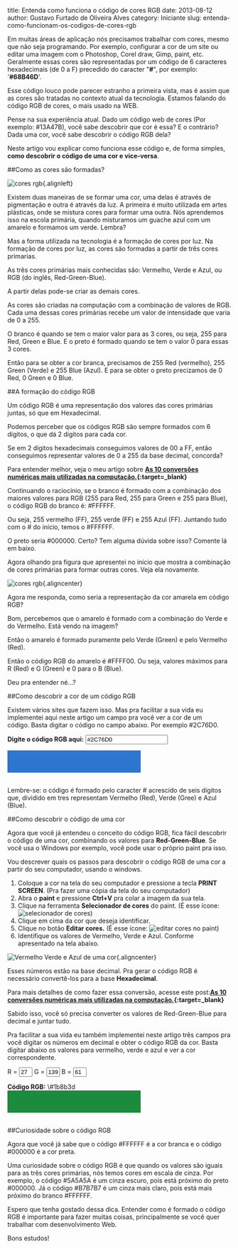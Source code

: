 title: Entenda como funciona o código de cores RGB
date: 2013-08-12
author: Gustavo Furtado de Oliveira Alves
category: Iniciante
slug: entenda-como-funcionam-os-codigos-de-cores-rgb

Em muitas áreas de aplicação nós precisamos trabalhar com cores, mesmo
que não seja programando. Por exemplo, configurar a cor de um site ou
editar uma imagem com o Photoshop, Corel draw, Gimp, paint, etc. Geralmente
essas cores são representadas por um código de 6 caracteres hexadecimais
(de 0 a F) precedido do caracter "**\#**", por exemplo: '**\#68B46D**'.

Esse código louco pode parecer estranho a primeira vista,
mas é assim que as cores são tratadas no contexto atual da tecnologia.
Estamos falando do código RGB de cores, o mais usado na WEB.

Pense na sua experiência atual.
Dado um código web de cores (Por exemplo: #13A47B), você sabe descobrir que cor é essa?
E o contrário? Dada uma cor, você sabe descobrir o código RGB dela?

Neste artigo vou explicar como funciona esse código e, de forma simples, **como descobrir o código de uma cor e vice-versa**.

##Como as cores são formadas?

![cores
rgb](/images/entenda-como-funcionam-os-codigos-de-cores-rgb/cores-rgb.jpg){.alignleft}

Existem duas maneiras de se formar uma cor, uma delas é através de pigmentação e
outra é através da luz. A primeira é muito utilizada em artes plásticas,
onde se mistura cores para formar uma outra.
Nós aprendemos isso na escola primária, quando misturamos um guache azul
com um amarelo e formamos um verde. Lembra?

Mas a forma utilizada na tecnologia é a formação de cores por luz.
Na formação de cores por luz, as cores são formadas a partir de três cores primarias.

As três cores primárias mais conhecidas são: Vermelho,
Verde e Azul, ou RGB (do inglês, Red-Green-Blue).

A partir delas pode-se criar as demais cores.

As cores são criadas na computação com a combinação de valores de RGB.
Cada uma dessas cores primárias recebe um valor de intensidade que varia
de 0 a 255.

O branco é quando se tem o maior valor para as 3 cores, ou seja,
255 para Red, Green e Blue.
E o preto é formado quando se tem o valor 0 para essas 3 cores.

Então para se obter a cor branca, precisamos de 255 Red (vermelho),
255 Green (Verde) e 255 Blue (Azul).
E para se obter o preto precizamos de 0 Red, 0 Green e 0 Blue.

##A formação do código RGB

Um código RGB é uma representação dos valores das cores primárias
juntas, só que em Hexadecimal.

Podemos perceber que os códigos RGB são sempre formados com 6 dígitos,
o que dá 2 dígitos para cada cor.

Se em 2 dígitos hexadecimais conseguimos valores de 00 a FF, então conseguimos
representar valores de 0 a 255 da base decimal, concorda?

Para entender melhor, veja o meu artigo sobre **[As 10 conversões numéricas mais utilizadas na
computação.](http://www.dicasdeprogramacao.com.br/as-10-conversoes-numericas-mais-utilizadas-na-computacao/ "As 10 conversões numéricas mais utilizadas na computação"){:target=\_blank}**

Continuando o raciocínio, se o branco é formado com a combinação dos maiores valores para RGB (255 para Red, 255 para Green e 255 para Blue), o
código RGB do branco é: \#FFFFFF.

Ou seja, 255 vermelho (FF), 255 verde (FF) e 255 Azul (FF).
Juntando tudo com o \# do início, temos o #FFFFFF.

O preto seria \#000000. Certo? Tem alguma dúvida sobre isso? Comente lá em baixo.

Agora olhando pra figura que apresentei no início que mostra a combinação de cores
primárias para formar outras cores. Veja ela novamente.

![cores
rgb](/images/entenda-como-funcionam-os-codigos-de-cores-rgb/cores-rgb.jpg){.aligncenter}

Agora me responda, como seria a representação da cor amarela em código RGB?

Bom, percebemos que o amarelo é formado com a combinação do Verde e do
Vermelho. Está vendo na imagem?

Então o amarelo é formado puramente pelo Verde (Green) e pelo Vermelho (Red).

Então o código RGB do amarelo é \#FFFF00. Ou seja, valores
máximos para R (Red) e G (Green) e 0 para o B (Blue).

Deu pra entender né...?

##Como descobrir a cor de um código RGB

Existem vários sites que fazem isso. Mas pra facilitar a sua vida eu
implementei aqui neste artigo um campo pra você ver a cor de um
código. Basta digitar o código no campo abaixo. Por exemplo \#2C76D0.

**Digite o código RGB aqui:**
<input id="txtCor" type="text" value="#2C76D0" oninput="changeColor()"></input>
<div id="representacaoDaCor" style="background-color: #2c76d0; height:50px; width:300px;">
</div>
<br/>

Lembre-se: o código é formado pelo caracter \# acrescido de seis dígitos
que, dividido em tres representam Vermelho (Red), Verde (Gree) e Azul (Blue).

##Como descobrir o código de uma cor

Agora que você já entendeu o conceito do código RGB, fica fácil
descobrir o código de uma cor, combinando os valores para **Red-Green-Blue**.
Se você usa o Windows por exemplo, você pode usar o próprio paint pra isso.

Vou descrever quais os passos para descobrir o código RGB de
uma cor a partir do seu computador, usando o windows.

1.  Coloque a cor na tela do seu computador e pressione a
    tecla **PRINT SCREEN**. (Pra fazer uma cópia da tela do seu computador)
2.  Abra o **paint** e pressione **Ctrl+V** pra colar a imagem da
    sua tela.
3.  Clique na ferramenta **Selecionador de cores** do paint. (É esse
    ícone: ![selecionador de
    cores](/images/entenda-como-funcionam-os-codigos-de-cores-rgb/selecionador-de-cores.png))
4.  Clique em cima da cor que deseja identificar.
5.  Clique no botão **Editar cores.** (É esse ícone: ![editar cores no
    paint](/images/entenda-como-funcionam-os-codigos-de-cores-rgb/editar-cores.png))
6.  Identifique os valores de Vermelho, Verde e Azul. Conforme
    apresentado na tela abaixo.

![Vermelho Verde e Azul de uma
cor](/images/entenda-como-funcionam-os-codigos-de-cores-rgb/tela-que-identifica-os-valores-de-rgb.png){.aligncenter}

Esses números estão na base decimal. Pra gerar o código RGB é necessário
convertê-los para a base **Hexadecimal**.

Para mais detalhes de como fazer essa conversão, acesse este post:**[As 10 conversões numéricas mais utilizadas na
computação.](http://www.dicasdeprogramacao.com.br/as-10-conversoes-numericas-mais-utilizadas-na-computacao/ "As 10 conversões numéricas mais utilizadas na computação"){:target=\_blank}**

Sabido isso, você só precisa converter os valores de Red-Green-Blue para decimal e juntar tudo.

Pra facilitar a sua vida eu também implementei neste artigo três campos
pra você digitar os números em decimal e obter o código RGB da cor.
Basta digitar abaixo os valores para vermelho, verde e azul e ver a cor correspondente.

R =
<input id="txtR" style="width: 30px;" type="text" value="27" oninput="changeRGB()"></input>
G =
<input id="txtG" style="width: 30px;" type="text" value="139" oninput="changeRGB()"></input>
B =
<input id="txtB" style="width: 30px;" type="text" value="61" oninput="changeRGB()"></input>

<div id="codigoRGB">
<b>Código RGB:</b> \#1b8b3d
<div style="background-color:#1b8b3d; height:50px; width:300px;"></div>
</div>
<br/>

##Curiosidade sobre o código RGB

Agora que você já sabe que o código \#FFFFFF é a cor branca e o código
\#000000 é a cor preta.

Uma curiosidade sobre o código RGB é que quando
os valores são iguais para as três cores primárias, nós temos cores em
escala de cinza. Por exemplo, o código \#5A5A5A é um cinza escuro, pois
está próximo do preto \#000000. Já o código \#B7B7B7 é um cinza mais
claro, pois está mais próximo do branco \#FFFFFF.

Espero que tenha gostado dessa dica. Entender como é formado o código
RGB é importante para fazer muitas coisas, principalmente se você quer
trabalhar com desenvolvimento Web.

Bons estudos!

<script type="text/javascript" src="/images/entenda-como-funcionam-os-codigos-de-cores-rgb/rgbscript.js"></script>
